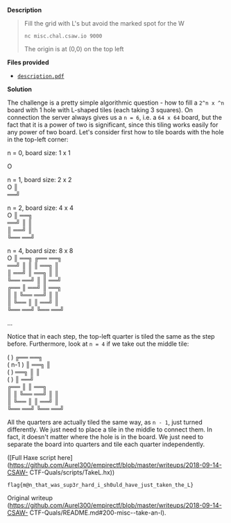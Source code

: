 **Description**

> Fill the grid with L's but avoid the marked spot for the W  
>  
> `nc misc.chal.csaw.io 9000`  
>  
> The origin is at (0,0) on the top left

**Files provided**

- [`description.pdf`](https://github.com/Aurel300/empirectf/blob/master/writeups/2018-09-14-CSAW-CTF-Quals/files/take-an-l-description.pdf)

**Solution**

The challenge is a pretty simple algorithmic question - how to fill a `2^n x
^n` board with 1 hole with L-shaped tiles (each taking 3 squares). On
connection the server always gives us a `n = 6`, i.e. a `64 x 64` board, but
the fact that it is a power of two is significant, since this tiling works
easily for any power of two board. Let's consider first how to tile boards
with the hole in the top-left corner:

   n = 0, board size: 1 x 1  
  
   O  
  
   n = 1, board size: 2 x 2  
   O ║  
   ══╝  
  
   n = 2, board size: 4 x 4  
   O ║ ══╗  
   ══╝ ║ ║  
   ║ ══╝ ║  
   ╚══ ══╝  
  
   n = 4, board size: 8 x 8  
   O ║ ══╗ ╔══ ══╗  
   ══╝ ║ ║ ║ ══╗ ║  
   ║ ══╝ ║ ══╗ ║ ║  
   ╚══ ══╝ ║ ║ ══╝  
   ╔══ ║ ══╝ ║ ══╗  
   ║ ║ ╚══ ══╝ ║ ║  
   ║ ╚══ ║ ║ ══╝ ║  
   ╚══ ══╝ ╚══ ══╝  
  
   ...

Notice that in each step, the top-left quarter is tiled the same as the step
before. Furthermore, look at `n = 4` if we take out the middle tile:

   (     ) ╔══ ══╗  
   ( n-1 ) ║ ══╗ ║  
   (     ) ══╗ ║ ║  
   (     )   ║ ══╝  
   ╔══ ║     ║ ══╗  
   ║ ║ ╚══ ══╝ ║ ║  
   ║ ╚══ ║ ║ ══╝ ║  
   ╚══ ══╝ ╚══ ══╝

All the quarters are actually tiled the same way, as `n - 1`, just turned
differently. We just need to place a tile in the middle to connect them. In
fact, it doesn't matter where the hole is in the board. We just need to
separate the board into quarters and tile each quarter independently.

([Full Haxe script
here](https://github.com/Aurel300/empirectf/blob/master/writeups/2018-09-14-CSAW-
CTF-Quals/scripts/TakeL.hx))

`flag{m@n_that_was_sup3r_hard_i_sh0uld_have_just_taken_the_L}`

Original writeup
(https://github.com/Aurel300/empirectf/blob/master/writeups/2018-09-14-CSAW-
CTF-Quals/README.md#200-misc--take-an-l).